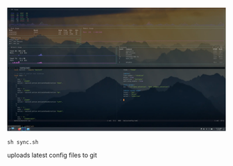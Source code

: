 
![Screenshot](./assets/screenshot.webp?raw=true)


```
sh sync.sh
```
uploads latest config files to git
